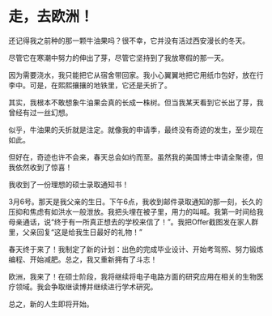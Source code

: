 # 走，去欧洲！

还记得我之前种的那一颗牛油果吗？很不幸，它并没有活过西安漫长的冬天。

尽管它在寒潮中努力的伸出了芽，尽管它坚持到了我放寒假的那一天。

因为需要浇水，我只能把它从宿舍带回家。我小心翼翼地把它用纸巾包好，放在行李中。可是，在熙熙攘攘的地铁里，它还是夭折了。

<!--more-->

其实，我根本不敢想象牛油果会真的长成一株树。但当我某天看到它长出了芽，我曾经有过一丝幻想。

似乎，牛油果的夭折就是注定。就像我的申请季，最终没有奇迹的发生，至少现在如此。

但好在，奇迹也许不会来，春天总会如约而至。虽然我的美国博士申请全聚德，但我依然收到了惊喜！

我收到了一份理想的硕士录取通知书！

3月6号。那天是我父亲的生日。下午6点，我收到邮件录取通知的那一刻，长久的压抑和焦虑有如洪水一般泄放。我把头埋在被子里，用力的叫喊。我第一时间给我母亲通话，说“终于有一所真正想去的学校来信了！”。我把Offer截图发在家人群里，父亲回复“这是给我生日最好的礼物！”

春天终于来了！我制定了新的计划：出色的完成毕业设计、开始考驾照、努力锻炼编程、开始减肥。总之，我又重新拥有了斗志！

欧洲，我来了！在硕士阶段，我将继续将电子电路方面的研究应用在相关的生物医疗领域。我会争取继读博并继续进行学术研究。

总之，新的人生即将开始。

&nbsp;
